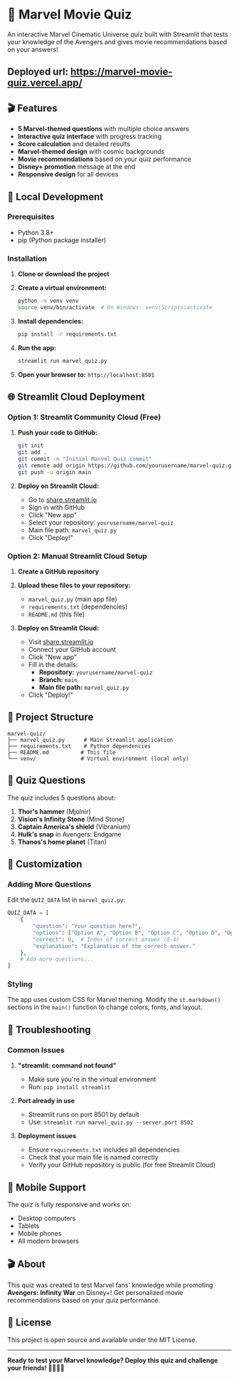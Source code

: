 # 🦸 Marvel Movie Quiz

An interactive Marvel Cinematic Universe quiz built with Streamlit that tests your knowledge of the Avengers and gives movie recommendations based on your answers!

## Deployed url: https://marvel-movie-quiz.vercel.app/


## 🎬 Features

- **5 Marvel-themed questions** with multiple choice answers
- **Interactive quiz interface** with progress tracking
- **Score calculation** and detailed results
- **Marvel-themed design** with cosmic backgrounds
- **Movie recommendations** based on your quiz performance
- **Disney+ promotion** message at the end
- **Responsive design** for all devices

## 🚀 Local Development

### Prerequisites
- Python 3.8+
- pip (Python package installer)

### Installation

1. **Clone or download the project**
2. **Create a virtual environment:**
   ```bash
   python -m venv venv
   source venv/bin/activate  # On Windows: venv\Scripts\activate
   ```

3. **Install dependencies:**
   ```bash
   pip install -r requirements.txt
   ```

4. **Run the app:**
   ```bash
   streamlit run marvel_quiz.py
   ```

5. **Open your browser to:** `http://localhost:8501`

## 🌐 Streamlit Cloud Deployment

### Option 1: Streamlit Community Cloud (Free)

1. **Push your code to GitHub:**
   ```bash
   git init
   git add .
   git commit -m "Initial Marvel Quiz commit"
   git remote add origin https://github.com/yourusername/marvel-quiz.git
   git push -u origin main
   ```

2. **Deploy on Streamlit Cloud:**
   - Go to [share.streamlit.io](https://share.streamlit.io)
   - Sign in with GitHub
   - Click "New app"
   - Select your repository: `yourusername/marvel-quiz`
   - Main file path: `marvel_quiz.py`
   - Click "Deploy!"

### Option 2: Manual Streamlit Cloud Setup

1. **Create a GitHub repository**
2. **Upload these files to your repository:**
   - `marvel_quiz.py` (main app file)
   - `requirements.txt` (dependencies)
   - `README.md` (this file)

3. **Deploy on Streamlit Cloud:**
   - Visit [share.streamlit.io](https://share.streamlit.io)
   - Connect your GitHub account
   - Click "New app"
   - Fill in the details:
     - **Repository:** `yourusername/marvel-quiz`
     - **Branch:** `main`
     - **Main file path:** `marvel_quiz.py`
   - Click "Deploy!"

## 📁 Project Structure

```
marvel-quiz/
├── marvel_quiz.py      # Main Streamlit application
├── requirements.txt    # Python dependencies
├── README.md          # This file
└── venv/              # Virtual environment (local only)
```

## 🎯 Quiz Questions

The quiz includes 5 questions about:
1. **Thor's hammer** (Mjolnir)
2. **Vision's Infinity Stone** (Mind Stone)
3. **Captain America's shield** (Vibranium)
4. **Hulk's snap** in Avengers: Endgame
5. **Thanos's home planet** (Titan)

## 🎨 Customization

### Adding More Questions
Edit the `QUIZ_DATA` list in `marvel_quiz.py`:

```python
QUIZ_DATA = [
    {
        "question": "Your question here?",
        "options": ["Option A", "Option B", "Option C", "Option D", "Option E"],
        "correct": 0,  # Index of correct answer (0-4)
        "explanation": "Explanation of the correct answer."
    },
    # Add more questions...
]
```

### Styling
The app uses custom CSS for Marvel theming. Modify the `st.markdown()` sections in the `main()` function to change colors, fonts, and layout.

## 🔧 Troubleshooting

### Common Issues

1. **"streamlit: command not found"**
   - Make sure you're in the virtual environment
   - Run: `pip install streamlit`

2. **Port already in use**
   - Streamlit runs on port 8501 by default
   - Use: `streamlit run marvel_quiz.py --server.port 8502`

3. **Deployment issues**
   - Ensure `requirements.txt` includes all dependencies
   - Check that your main file is named correctly
   - Verify your GitHub repository is public (for free Streamlit Cloud)

## 📱 Mobile Support

The quiz is fully responsive and works on:
- Desktop computers
- Tablets
- Mobile phones
- All modern browsers

## 🎬 About

This quiz was created to test Marvel fans' knowledge while promoting **Avengers: Infinity War** on Disney+! Get personalized movie recommendations based on your quiz performance.

## 📄 License

This project is open source and available under the MIT License.

---

**Ready to test your Marvel knowledge? Deploy this quiz and challenge your friends! 🦸‍♂️🦸‍♀️**
